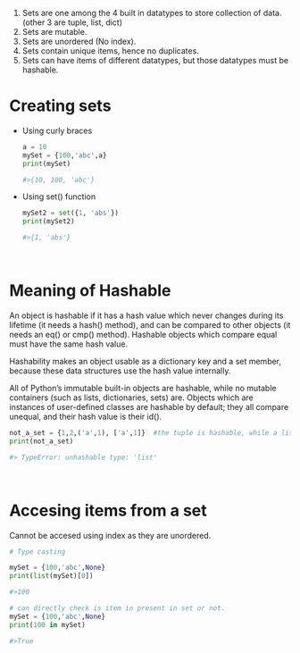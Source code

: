 1. Sets are one among the 4 built in datatypes to store  collection of data. (other 3 are tuple, list, dict)
1. Sets are mutable.
1. Sets are unordered (No index).
1. Sets contain unique items, hence no duplicates.
1. Sets can have items of different datatypes, but those datatypes must be hashable.


# Creating sets

- Using curly braces
    ```python
    a = 10
    mySet = {100,'abc',a}
    print(mySet)

    #>{10, 100, 'abc'}
    ```

- Using set() function
    ```python
    mySet2 = set({1, 'abs'})
    print(mySet2)

    #>{1, 'abs'}
    ```
<br/>

# Meaning of Hashable

An object is hashable if it has a hash value which never changes during its lifetime (it needs a hash() method), and can be compared to other objects (it needs an eq() or cmp() method). Hashable objects which compare equal must have the same hash value.

Hashability makes an object usable as a dictionary key and a set member, because these data structures use the hash value internally.

All of Python’s immutable built-in objects are hashable, while no mutable containers (such as lists, dictionaries, sets) are. Objects which are instances of user-defined classes are hashable by default; they all compare unequal, and their hash value is their id().

```python
not_a_set = {1,2,('a',1), ['a',1]}  #the tuple is hashable, while a list is not
print(not_a_set)

#> TypeError: unhashable type: 'list'
```
<br/>

# Accesing items from a set
Cannot be accesed using index as they are unordered.

```python
# Type casting 

mySet = {100,'abc',None}
print(list(mySet)[0])

#>100
```

```python
# can directly check is item in present in set or not. 
mySet = {100,'abc',None}
print(100 in mySet)

#>True
```